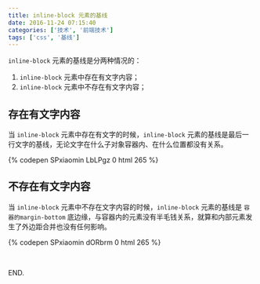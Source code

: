 ```yaml
---
title: inline-block 元素的基线
date: 2016-11-24 07:15:40
categories: ['技术', '前端技术']
tags: ['css', '基线']
---
```


`inline-block` 元素的基线是分两种情况的：

1. `inline-block` 元素中存在有文字内容；
2. `inline-block` 元素中不存在有文字内容；

## 存在有文字内容

当 `inline-block` 元素中存在有文字的时候，`inline-block` 元素的基线是最后一行文字的基线，无论文字在什么子对象容器内、在什么位置都没有关系。

{% codepen SPxiaomin LbLPgz 0 html 265 %}

## 不存在有文字内容

当 `inline-block` 元素中不存在文字内容的时候，`inline-block` 元素的基线是 `容器的margin-bottom` 底边缘，与容器内的元素没有半毛钱关系，就算和内部元素发生了外边距合并也没有任何影响。

{% codepen SPxiaomin dORbrm 0 html 265 %}

<br>

END.
